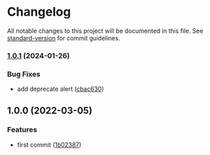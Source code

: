 # Changelog

All notable changes to this project will be documented in this file. See [standard-version](https://github.com/conventional-changelog/standard-version) for commit guidelines.

### [1.0.1](https://github.com/Val-istar-Guo/class-transformer-split/compare/v1.0.0...v1.0.1) (2024-01-26)


### Bug Fixes

* add deprecate alert ([cbac630](https://github.com/Val-istar-Guo/class-transformer-split/commit/cbac63095a2f6449db73b4230827da42ac48806f))

## 1.0.0 (2022-03-05)


### Features

* first commit ([1b02387](https://www.github.com/Val-istar-Guo/class-transformer-split/commit/1b023875b79d5bdea525ebaf9a9614f2a6c4f459))
